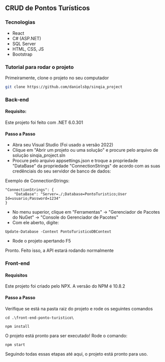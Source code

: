 ## CRUD de Pontos Turísticos

### Tecnologias

- React
- C# (ASP.NET)
- SQL Server
- HTML, CSS, JS
- Bootstrap


### Tutorial para rodar o projeto

Primeiramente, clone o projeto no seu computador

```bash
git clone https://github.com/danielsbp/sinqia_project
```

### Back-end
#### Requisito:
Este projeto foi feito com .NET 6.0.301

#### Passo a Passo
- Abra seu Visual Studio (Foi usado a versão 2022)
- Clique em "Abrir um projeto ou uma solução" e procure pelo arquivo de solução sinqia_project.sln
- Procure pelo arquivo appsettings.json e troque a propriedade "DataBase" da propriedade "ConnectionStrings" de acordo com as suas credênciais do seu servidor de banco de dados:

Exemplo de ConnectionStrings:
```
"ConnectionStrings": {
    "DataBase": "Server=./;Database=PontoTuristico;User Id=usuario;Password=1234"
}
```

- No menu superior, clique em "Ferramentas" -> "Gerenciador de Pacotes do NuGet" -> "Console do Gerenciador de Pacotes"
- Com ele aberto, digite:

```
Update-Database -Context PontoTuristicoDBContext
```
- Rode o projeto apertando F5

Pronto. Feito isso, a API estará rodando normalmente

### Front-end
#### Requisitos
Este projeto foi criado pelo NPX. A versão do NPM é 10.8.2

#### Passo a Passo
Verifique se está na pasta raiz do projeto e rode os seguintes comandos

```
cd .\front-end-ponto-turistico\
```
```
npm install
```
O projeto está pronto para ser executado! Rode o comando:
```
npm start
```
Seguindo todas essas etapas até aqui, o projeto está pronto para uso.

